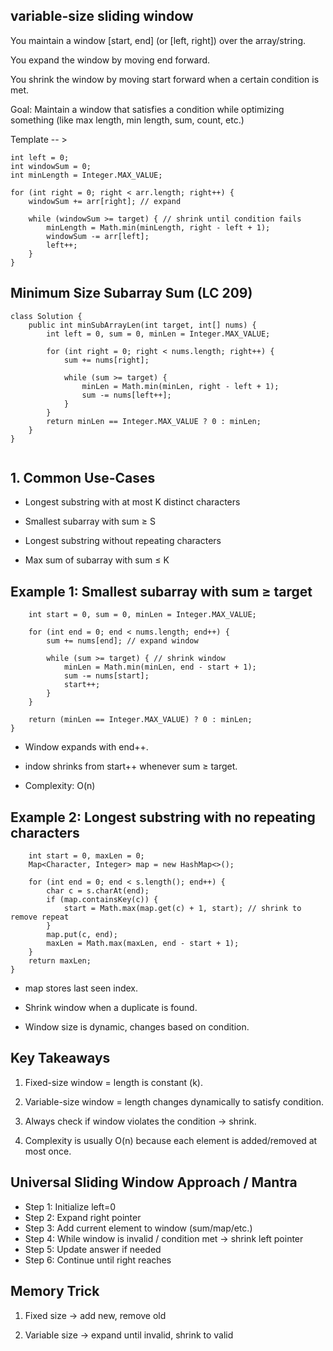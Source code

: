## variable-size sliding window

You maintain a window [start, end] (or [left, right]) over the array/string.

You expand the window by moving end forward.

You shrink the window by moving start forward when a certain condition is met.

Goal: Maintain a window that satisfies a condition while optimizing something (like max length, min length, sum, count, etc.)

Template -- >

```
int left = 0;
int windowSum = 0;
int minLength = Integer.MAX_VALUE;

for (int right = 0; right < arr.length; right++) {
    windowSum += arr[right]; // expand

    while (windowSum >= target) { // shrink until condition fails
        minLength = Math.min(minLength, right - left + 1);
        windowSum -= arr[left];
        left++;
    }
}

```

## Minimum Size Subarray Sum (LC 209)
```declarative
class Solution {
    public int minSubArrayLen(int target, int[] nums) {
        int left = 0, sum = 0, minLen = Integer.MAX_VALUE;

        for (int right = 0; right < nums.length; right++) {
            sum += nums[right];

            while (sum >= target) {
                minLen = Math.min(minLen, right - left + 1);
                sum -= nums[left++];
            }
        }
        return minLen == Integer.MAX_VALUE ? 0 : minLen;
    }
}


```

## 1. Common Use-Cases
- Longest substring with at most K distinct characters

- Smallest subarray with sum ≥ S

- Longest substring without repeating characters

- Max sum of subarray with sum ≤ K

## Example 1: Smallest subarray with sum ≥ target
```public int minSubArrayLen(int target, int[] nums) {
    int start = 0, sum = 0, minLen = Integer.MAX_VALUE;

    for (int end = 0; end < nums.length; end++) {
        sum += nums[end]; // expand window

        while (sum >= target) { // shrink window
            minLen = Math.min(minLen, end - start + 1);
            sum -= nums[start];
            start++;
        }
    }

    return (minLen == Integer.MAX_VALUE) ? 0 : minLen;
}
```
- Window expands with end++.

- indow shrinks from start++ whenever sum ≥ target.

- Complexity: O(n)

## Example 2: Longest substring with no repeating characters
```public int lengthOfLongestSubstring(String s) {
    int start = 0, maxLen = 0;
    Map<Character, Integer> map = new HashMap<>();

    for (int end = 0; end < s.length(); end++) {
        char c = s.charAt(end);
        if (map.containsKey(c)) {
            start = Math.max(map.get(c) + 1, start); // shrink to remove repeat
        }
        map.put(c, end);
        maxLen = Math.max(maxLen, end - start + 1);
    }
    return maxLen;
}
```
- map stores last seen index.

- Shrink window when a duplicate is found.

- Window size is dynamic, changes based on condition.

## Key Takeaways
1. Fixed-size window = length is constant (k).

2. Variable-size window = length changes dynamically to satisfy condition.

3. Always check if window violates the condition → shrink.

4. Complexity is usually O(n) because each element is added/removed at most once.

## Universal Sliding Window Approach / Mantra

 - Step 1: Initialize left=0
 - Step 2: Expand right pointer
 - Step 3: Add current element to window (sum/map/etc.)
 - Step 4: While window is invalid / condition met → shrink left pointer
 - Step 5: Update answer if needed
 - Step 6: Continue until right reaches
  
## Memory Trick

1. Fixed size → add new, remove old

2. Variable size → expand until invalid, shrink to valid

